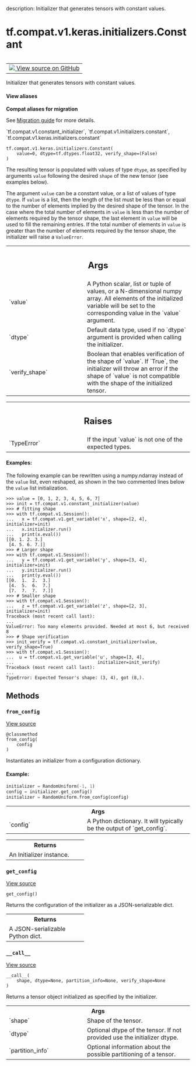 description: Initializer that generates tensors with constant values.

<div itemscope itemtype="http://developers.google.com/ReferenceObject">
<meta itemprop="name" content="tf.compat.v1.keras.initializers.Constant" />
<meta itemprop="path" content="Stable" />
<meta itemprop="property" content="__call__"/>
<meta itemprop="property" content="__init__"/>
<meta itemprop="property" content="from_config"/>
<meta itemprop="property" content="get_config"/>
</div>

# tf.compat.v1.keras.initializers.Constant

<!-- Insert buttons and diff -->

<table class="tfo-notebook-buttons tfo-api nocontent" align="left">
<td>
  <a target="_blank" href="https://github.com/tensorflow/tensorflow/blob/r2.4/tensorflow/python/ops/init_ops.py#L142-L237">
    <img src="https://www.tensorflow.org/images/GitHub-Mark-32px.png" />
    View source on GitHub
  </a>
</td>
</table>



Initializer that generates tensors with constant values.

<section class="expandable">
  <h4 class="showalways">View aliases</h4>
  <p>
<b>Compat aliases for migration</b>
<p>See
<a href="https://www.tensorflow.org/guide/migrate">Migration guide</a> for
more details.</p>
<p>`tf.compat.v1.constant_initializer`, `tf.compat.v1.initializers.constant`, `tf.compat.v1.keras.initializers.constant`</p>
</p>
</section>

<pre class="devsite-click-to-copy prettyprint lang-py tfo-signature-link">
<code>tf.compat.v1.keras.initializers.Constant(
    value=0, dtype=tf.dtypes.float32, verify_shape=(False)
)
</code></pre>



<!-- Placeholder for "Used in" -->

The resulting tensor is populated with values of type `dtype`, as
specified by arguments `value` following the desired `shape` of the
new tensor (see examples below).

The argument `value` can be a constant value, or a list of values of type
`dtype`. If `value` is a list, then the length of the list must be less
than or equal to the number of elements implied by the desired shape of the
tensor. In the case where the total number of elements in `value` is less
than the number of elements required by the tensor shape, the last element
in `value` will be used to fill the remaining entries. If the total number of
elements in `value` is greater than the number of elements required by the
tensor shape, the initializer will raise a `ValueError`.

<!-- Tabular view -->
 <table class="responsive fixed orange">
<colgroup><col width="214px"><col></colgroup>
<tr><th colspan="2"><h2 class="add-link">Args</h2></th></tr>

<tr>
<td>
`value`
</td>
<td>
A Python scalar, list or tuple of values, or a N-dimensional numpy
array. All elements of the initialized variable will be set to the
corresponding value in the `value` argument.
</td>
</tr><tr>
<td>
`dtype`
</td>
<td>
Default data type, used if no `dtype` argument is provided when
calling the initializer.
</td>
</tr><tr>
<td>
`verify_shape`
</td>
<td>
Boolean that enables verification of the shape of `value`. If
`True`, the initializer will throw an error if the shape of `value` is not
compatible with the shape of the initialized tensor.
</td>
</tr>
</table>



<!-- Tabular view -->
 <table class="responsive fixed orange">
<colgroup><col width="214px"><col></colgroup>
<tr><th colspan="2"><h2 class="add-link">Raises</h2></th></tr>

<tr>
<td>
`TypeError`
</td>
<td>
If the input `value` is not one of the expected types.
</td>
</tr>
</table>



#### Examples:

The following example can be rewritten using a numpy.ndarray instead
of the `value` list, even reshaped, as shown in the two commented lines
below the `value` list initialization.


```
>>> value = [0, 1, 2, 3, 4, 5, 6, 7]
>>> init = tf.compat.v1.constant_initializer(value)
>>> # fitting shape
>>> with tf.compat.v1.Session():
...   x = tf.compat.v1.get_variable('x', shape=[2, 4], initializer=init)
...   x.initializer.run()
...   print(x.eval())
[[0. 1. 2. 3.]
 [4. 5. 6. 7.]]
>>> # Larger shape
>>> with tf.compat.v1.Session():
...   y = tf.compat.v1.get_variable('y', shape=[3, 4], initializer=init)
...   y.initializer.run()
...   print(y.eval())
[[0.  1.  2.  3.]
 [4.  5.  6.  7.]
 [7.  7.  7.  7.]]
>>> # Smaller shape
>>> with tf.compat.v1.Session():
...   z = tf.compat.v1.get_variable('z', shape=[2, 3], initializer=init)
Traceback (most recent call last):
...
ValueError: Too many elements provided. Needed at most 6, but received 8
>>> # Shape verification
>>> init_verify = tf.compat.v1.constant_initializer(value, verify_shape=True)
>>> with tf.compat.v1.Session():
...  u = tf.compat.v1.get_variable('u', shape=[3, 4],
...                                initializer=init_verify)
Traceback (most recent call last):
...
TypeError: Expected Tensor's shape: (3, 4), got (8,).
```

## Methods

<h3 id="from_config"><code>from_config</code></h3>

<a target="_blank" href="https://github.com/tensorflow/tensorflow/blob/r2.4/tensorflow/python/ops/init_ops.py#L78-L97">View source</a>

<pre class="devsite-click-to-copy prettyprint lang-py tfo-signature-link">
<code>@classmethod</code>
<code>from_config(
    config
)
</code></pre>

Instantiates an initializer from a configuration dictionary.


#### Example:



```python
initializer = RandomUniform(-1, 1)
config = initializer.get_config()
initializer = RandomUniform.from_config(config)
```

<!-- Tabular view -->
 <table class="responsive fixed orange">
<colgroup><col width="214px"><col></colgroup>
<tr><th colspan="2">Args</th></tr>

<tr>
<td>
`config`
</td>
<td>
A Python dictionary. It will typically be the output of
`get_config`.
</td>
</tr>
</table>



<!-- Tabular view -->
 <table class="responsive fixed orange">
<colgroup><col width="214px"><col></colgroup>
<tr><th colspan="2">Returns</th></tr>
<tr class="alt">
<td colspan="2">
An Initializer instance.
</td>
</tr>

</table>



<h3 id="get_config"><code>get_config</code></h3>

<a target="_blank" href="https://github.com/tensorflow/tensorflow/blob/r2.4/tensorflow/python/ops/init_ops.py#L232-L237">View source</a>

<pre class="devsite-click-to-copy prettyprint lang-py tfo-signature-link">
<code>get_config()
</code></pre>

Returns the configuration of the initializer as a JSON-serializable dict.


<!-- Tabular view -->
 <table class="responsive fixed orange">
<colgroup><col width="214px"><col></colgroup>
<tr><th colspan="2">Returns</th></tr>
<tr class="alt">
<td colspan="2">
A JSON-serializable Python dict.
</td>
</tr>

</table>



<h3 id="__call__"><code>__call__</code></h3>

<a target="_blank" href="https://github.com/tensorflow/tensorflow/blob/r2.4/tensorflow/python/ops/init_ops.py#L224-L230">View source</a>

<pre class="devsite-click-to-copy prettyprint lang-py tfo-signature-link">
<code>__call__(
    shape, dtype=None, partition_info=None, verify_shape=None
)
</code></pre>

Returns a tensor object initialized as specified by the initializer.


<!-- Tabular view -->
 <table class="responsive fixed orange">
<colgroup><col width="214px"><col></colgroup>
<tr><th colspan="2">Args</th></tr>

<tr>
<td>
`shape`
</td>
<td>
Shape of the tensor.
</td>
</tr><tr>
<td>
`dtype`
</td>
<td>
Optional dtype of the tensor. If not provided use the initializer
dtype.
</td>
</tr><tr>
<td>
`partition_info`
</td>
<td>
Optional information about the possible partitioning of a
tensor.
</td>
</tr>
</table>





